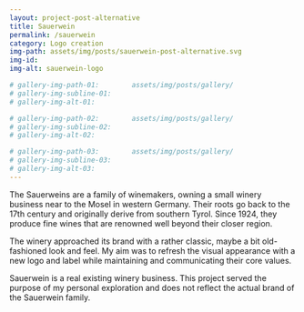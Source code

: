 ```yaml
---
layout: project-post-alternative
title: Sauerwein
permalink: /sauerwein
category: Logo creation
img-path: assets/img/posts/sauerwein-post-alternative.svg
img-id:
img-alt: sauerwein-logo

# gallery-img-path-01:        assets/img/posts/gallery/
# gallery-img-subline-01:     
# gallery-img-alt-01:         

# gallery-img-path-02:        assets/img/posts/gallery/
# gallery-img-subline-02:     
# gallery-img-alt-02:         

# gallery-img-path-03:        assets/img/posts/gallery/
# gallery-img-subline-03:     
# gallery-img-alt-03:         
---
```


The Sauerweins are a family of winemakers, owning a small winery business near to the Mosel in western Germany. Their roots go back to the 17th century and originally derive from southern Tyrol. Since 1924, they produce fine wines that are renowned well beyond their closer region. 

The winery approached its brand with a rather classic, maybe a bit old-fashioned look and feel. My aim was to refresh the visual appearance with a new logo and label while maintaining and communicating their core values.

Sauerwein is a real existing winery business. This project served the purpose of my personal exploration and does not reflect the actual brand of the Sauerwein family.